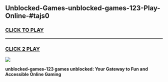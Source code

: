 
## Unblocked-Games-unblocked-games-123-Play-Online-#tajs0
<h3>
<a href="https://premium.freeplayer.one?title=unblocked-games-123&ref=27F">CLICK TO PLAY</a></h3>
<hr>

<h3>
<a href="https://premium.freeplayer.one?title=unblocked-games-123&ref=27F">CLICK 2 PLAY</a>
  
</h3>

<a href="https://premium.freeplayer.one?title=unblocked-games-123&ref=27F"><img src="https://clearcache.store/games.png"></a>


**unblocked-games-123 games unblocked: Your Gateway to Fun and Accessible Online Gaming**
